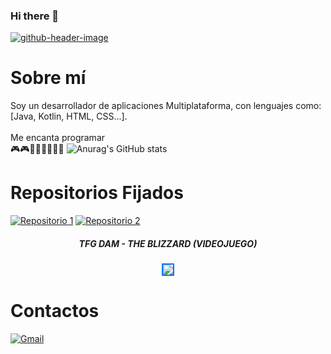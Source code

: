 ### Hi there 👋
[![github-header-image](https://i.postimg.cc/020TvvQc/github-header-image.png)](https://postimg.cc/CzdPCWbq)

# Sobre mí

Soy un desarrollador de aplicaciones Multiplataforma, con lenguajes como: <br>
[Java, Kotlin, HTML, CSS...]. <br>                                                   
Me encanta programar <br>
🎮​🎮​👨🏻‍💻​👨🏻‍💻​
![Anurag's GitHub stats](https://github-readme-stats.vercel.app/api?username=DeLaKruz&theme=catppuccin_mocha_icons=true)

# Repositorios Fijados
[![Repositorio 1](https://img.shields.io/badge/Repositorio%201-%234AACC5?style=for-the-badge&logo=github&logoColor=white)](https://github.com/DeLaKruz/AhorcadoGrafico) 
[![Repositorio 2](https://img.shields.io/badge/Repositorio%202-%234AACC5?style=for-the-badge&logo=github&logoColor=white)](https://github.com/DeLaKruz/AmazingCardGame)

<div align="center">
  <h5>TFG DAM - THE BLIZZARD (VIDEOJUEGO)</h5>
  <a href="https://github.com/DeLaKruz/TFG-DAM-VIDEOJUEGO-THEBLIZZARD">
    <img src="https://i.postimg.cc/sfPNMBH6/LOGO.png" style="border: 2px solid #007BFF; transition: transform 0.2s;">
  </a>
</div>

# Contactos
[![Gmail](https://img.shields.io/badge/Gmail-D14836?style=for-the-badge&logo=gmail&logoColor=white)](mailto:yerayg466@gmail.com)
